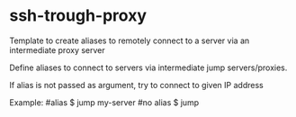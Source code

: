 # ssh-trough-proxy
Template to create aliases to remotely connect to a server via an intermediate proxy server

Define aliases to connect to servers via intermediate jump servers/proxies.

If alias is not passed as argument, try to connect to given IP address

Example:
#alias
$ jump my-server 
#no  alias
$ jump <target-IP>
